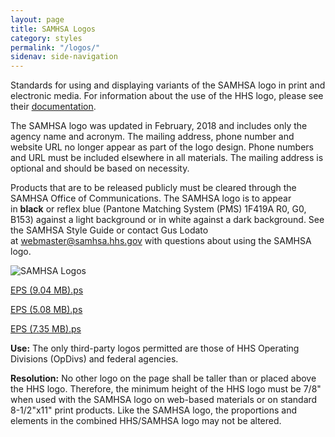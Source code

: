 ```yaml
---
layout: page
title: SAMHSA Logos
category: styles
permalink: "/logos/"
sidenav: side-navigation
---
```


Standards for using and displaying variants of the SAMHSA logo in print and electronic media. For information about the use of the HHS logo, please see their [documentation](https://www.hhs.gov/web/policies-and-standards/web-policies/logo-seal-and-symbol-policies/index.html).

The SAMHSA logo was updated in February, 2018 and includes only the agency name and acronym. The mailing address, phone number and website URL no longer appear as part of the logo design. Phone numbers and URL must be included elsewhere in all materials. The mailing address is optional and should be based on necessity.

Products that are to be released publicly must be cleared through the SAMHSA Office of Communications. The SAMHSA logo is to appear in **black** or reflex blue (Pantone Matching System (PMS) 1F419A R0, G0, B153) against a light b​ackground or in white against a dark background. See the SAMHSA Style Guide or contact Gus Lodato at [webmaster@samhsa.hhs.gov​](mailto:webmaster@samhsa.hhs.gov) with questions about using the SAMHSA logo.

![SAMHSA Logos](../assets/img/logos/SAMHSA_logo.png)

[EPS (9.04 MB).ps](../assets/img/logos/EPS_(9.04_MB).ps)

[EPS (5.08 MB).ps](../assets/img/logos/EPS_(5.08_MB).ps)

[EPS (7.35 MB).ps](../assets/img/logos/EPS_(7.35_MB).ps)

**Use:** The only third-party logos permitted are those of HHS Operating Divisions (OpDivs) and federal agencies.

**Resolution:** No other logo on the page shall be taller than or placed above the HHS logo. Therefore, the minimum height of the HHS logo must be 7/8" when used with the SAMHSA logo on web-based materials or on standard 8-1/2"x11" print products. Like the SAMHSA logo, the proportions and elements in the combined HHS/SAMHSA logo may not be altered.
